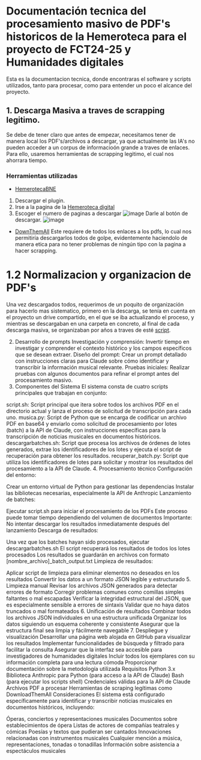 # Documentación tecnica del procesamiento masivo de PDF's historicos de la Hemeroteca para el proyecto de FCT24-25 y Humanidades digitales

Esta es la documentacion tecnica, donde encontraras el software y scripts utilizados, tanto para procesar, como para entender un poco el alcance del proyecto.

## 1. Descarga Masiva a traves de scrapping legitimo.

Se debe de tener claro que antes de empezar, necesitamos tener de manera local los PDF's/archivos a descargar, ya que actualmente las IA's no pueden acceder a un corpus de informacioón grande a traves de enlaces.
Para ello, usaremos herramientas de scrapping legitimo, el cual nos ahorrara tiempo.

### Herramientas utilizadas
- [HemerotecaBNE](https://github.com/Rafav/HemerotecaBNE)
1. Descargar el plugin.
2. Irse a la pagina de la [Hemeroteca digital](https://hemerotecadigital.bne.es/hd/es/results?parent=674a2e4f-97ed-463c-af7b-072ceb37a1b7&t=date-asc&s=520)
3. Escoger el numero de paginas a descargar
![image](https://github.com/user-attachments/assets/20858eda-9e26-4be2-a59c-87002d7330ba)
Darle al botón de descargar.
![image](https://github.com/user-attachments/assets/2e54eeec-25aa-46e2-abb1-1969103895d6)
- [DownThemAll](https://about.downthemall.org/4.0/)
Este requiere de todos los enlaces a los pdfs, lo cual nos permitiría descargarlos todos de golpe, evidentemente haciendolo de manera etica para no tener problemas de ningún tipo con
la pagina a hacer scrapping.

# 1.2 Normalizacion y organizacion de PDF's
Una vez descargados todos, requerimos de un poquito de organización para hacerlo mas sistematico, primero en la descarga, se tenía en cuenta en el proyecto un drive compartido, en el que se iba actualizando el proceso, y mientras se descargaban en una carpeta en concreto, al final de cada descarga masiva, se organizaban por años a traves de esté [script](/sw/organizadoraños.sh).



2. Desarrollo de prompts
Investigación y comprensión: Invertir tiempo en investigar y comprender el contexto histórico y los campos específicos que se desean extraer.
Diseño del prompt: Crear un prompt detallado con instrucciones claras para Claude sobre cómo identificar y transcribir la información musical relevante.
Pruebas iniciales: Realizar pruebas con algunos documentos para refinar el prompt antes del procesamiento masivo.
3. Componentes del Sistema
El sistema consta de cuatro scripts principales que trabajan en conjunto:

script.sh: Script principal que itera sobre todos los archivos PDF en el directorio actual y lanza el proceso de solicitud de transcripción para cada uno.
musica.py: Script de Python que se encarga de codificar un archivo PDF en base64 y enviarlo como solicitud de procesamiento por lotes (batch) a la API de Claude, con instrucciones específicas para la transcripción de noticias musicales en documentos históricos.
descargarbatches.sh: Script que procesa los archivos de órdenes de lotes generados, extrae los identificadores de los lotes y ejecuta el script de recuperación para obtener los resultados.
recuperar_batch.py: Script que utiliza los identificadores de lotes para solicitar y mostrar los resultados del procesamiento a la API de Claude.
4. Procesamiento técnico
Configuración del entorno:

Crear un entorno virtual de Python para gestionar las dependencias
Instalar las bibliotecas necesarias, especialmente la API de Anthropic
Lanzamiento de batches:

Ejecutar script.sh para iniciar el procesamiento de los PDFs
Este proceso puede tomar tiempo dependiendo del volumen de documentos
Importante: No intentar descargar los resultados inmediatamente después del lanzamiento
Descarga de resultados:

Una vez que los batches hayan sido procesados, ejecutar descargarbatches.sh
El script recuperará los resultados de todos los lotes procesados
Los resultados se guardarán en archivos con formato [nombre_archivo]_batch_output.txt
Limpieza de resultados:

Aplicar script de limpieza para eliminar elementos no deseados en los resultados
Convertir los datos a un formato JSON legible y estructurado
5. Limpieza manual
Revisar los archivos JSON generados para detectar errores de formato
Corregir problemas comunes como comillas simples faltantes o mal escapadas
Verificar la integridad estructural del JSON, que es especialmente sensible a errores de sintaxis
Validar que no haya datos truncados o mal formateados
6. Unificación de resultados
Combinar todos los archivos JSON individuales en una estructura unificada
Organizar los datos siguiendo un esquema coherente y consistente
Asegurar que la estructura final sea limpia y fácilmente navegable
7. Despliegue y visualización
Desarrollar una página web alojada en GitHub para visualizar los resultados
Implementar funcionalidades de búsqueda y filtrado para facilitar la consulta
Asegurar que la interfaz sea accesible para investigadores de humanidades digitales
Incluir todos los ejemplares con su información completa para una lectura cómoda
Proporcionar documentación sobre la metodología utilizada
Requisitos
Python 3.x
Biblioteca Anthropic para Python (para acceso a la API de Claude)
Bash (para ejecutar los scripts shell)
Credenciales válidas para la API de Claude
Archivos PDF a procesar
Herramientas de scraping legítimas como DownloadThemAll
Consideraciones
El sistema está configurado específicamente para identificar y transcribir noticias musicales en documentos históricos, incluyendo:

Óperas, conciertos y representaciones musicales
Documentos sobre establecimientos de ópera
Listas de actores de compañías teatrales y cómicas
Poesías y textos que pudieran ser cantados
Innovaciones relacionadas con instrumentos musicales
Cualquier mención a música, representaciones, tonadas o tonadillas
Información sobre asistencia a espectáculos musicales
